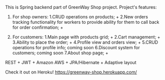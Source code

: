 This is Spring backend part of GreenWay Shop project.
Project's features:
1) For shop owners:
1.CRUD operations on products; +
2.New orders tracking functionality for workers to provide ability for them to call back for order confirmation; +

2) For customers:
1.Main page with products grid; +
2.Cart management; +
3.Ability to place the order; +
4.Profile view and orders view; +
5.CRUD operations for profile info; coming soon
6.Discount system for customers; coming soon
7.About shop page; +

REST + JWT + Amazon AWS + JPA/Hibernate + Adaptive layout

Check it out on Heroku! https://greenway-shop.herokuapp.com/
